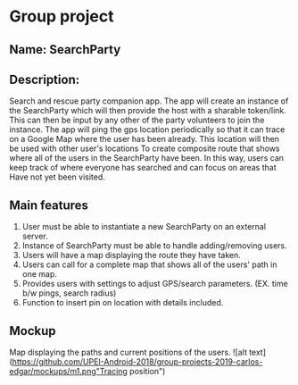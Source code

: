 # Group project 
## Name: SearchParty 
## Description: 
Search and rescue party companion app. The app will create an instance
of the SearchParty which will then provide the host with a sharable token/link.
This can then be input by any other of the party volunteers to join the instance.
The app will ping the gps location periodically so that it can trace on a Google Map 
where the user has been already. This location will then be used with other user's locations
To create composite route that shows where all of the users in the SearchParty have been.
In this way, users can keep track of where everyone has searched and can focus on areas that
Have not yet been visited.


## Main features
1. User must be able to instantiate a new SearchParty on an external server.
2. Instance of SearchParty must be able to handle adding/removing users.
3. Users will have a map displaying the route they have taken.
4. Users can call for a complete map that shows all of the users' path in one map.
5. Provides users with settings to adjust GPS/search parameters. (EX. time b/w pings, search radius)
6. Function to insert pin on location with details included.

## Mockup
Map displaying the paths and current positions of the users.
![alt text](https://github.com/UPEI-Android-2018/group-projects-2019-carlos-edgar/mockups/m1.png"Tracing position")


